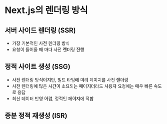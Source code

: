 # Next.js의 렌더링 방식

## 서버 사이드 렌더링 (SSR)

- 가장 기본적인 사전 렌더링 방식
- 요청이 들어올 때 마다 사전 렌더링 진행

## 정적 사이트 생성 (SSG)

- 사전 렌더링 방식이지만, 빌드 타임에 미리 페이지를 사전 렌더링
- 사전 렌더링에 많은 시간이 소요되는 페이지더라도 사용자 요청에는 매우 빠른 속도로 응답
- 최신 데이터 반영 어렵, 정적인 페이지에 적합

## 증분 정적 재생성 (ISR)
